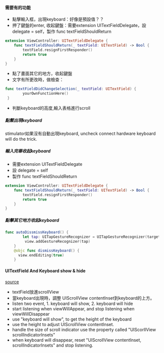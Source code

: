 #### 需要有的功能
- 點擊輸入框，出現keyboard：好像是預設值？？
- 押了鍵盤的enter, 收起鍵盤：需要extension UITextFieldDelegate，設 delegate = self，製作 func textFieldShouldReturn
```swift
extension ViewController: UITextFieldDelegate {
    func textFieldShouldReturn(_ textField: UITextField) -> Bool {
        textField.resignFirstResponder()
        return true
    }
}
```
- 點了畫面其它的地方，收起鍵盤
- 文字有所更改時，做檢查：
```Swift
func textFieldDidChangeSelection(_ textField: UITextField) {
        yourOwnFunctionHere()
 }
```
- 判斷keyboard的高度,輸入表格進行scroll





##### 點繫出現keyboard
stimulator如果沒有自動出現keyboard, uncheck connect hardware keyboard will do the trick.

##### 輸入完畢收起keyboard
- 需要extension UITextFieldDelegate
- 設 delegate = self
- 製作 func textFieldShouldReturn

```swift
extension ViewController: UITextFieldDelegate {
    func textFieldShouldReturn(_ textField: UITextField) -> Bool {
        textField.resignFirstResponder()
        return true
    }
}
```

##### 點擊其它地方收起keyboard

```Swift
func autoDissmissKeyboard() {
        let tap: UITapGestureRecognizer = UITapGestureRecognizer(target: self, action: #selector(dismissKeyboard))
         view.addGestureRecognizer(tap)
    }
    @objc func dismissKeyboard() {
      view.endEditing(true)
    }
```

#### UITextField And Keyboard show & hide
[source](https://www.youtube.com/watch?v=kD6vw0hp5WU&t=682)
- textField放進scrollView
- 當keyboard出現時，調整 UIScrollView contentInset到keyboard的上方。
- listen two event, 1. keyboard will show, 2. keyboard will hide
- start listening when viewWillAppear, and stop listening when viewWillDisappear
- use "keyboard will show", to get the height of the keyboard
- use the height to adjust UIScrollView contentInset.
- handle the size of scroll indicator use the property called "UIScorllView scrollIndicatorInsets"
- when keyboard will disappear, reset "UIScrollView contentInset, scrollIndicatorInsets" and stop listening.
